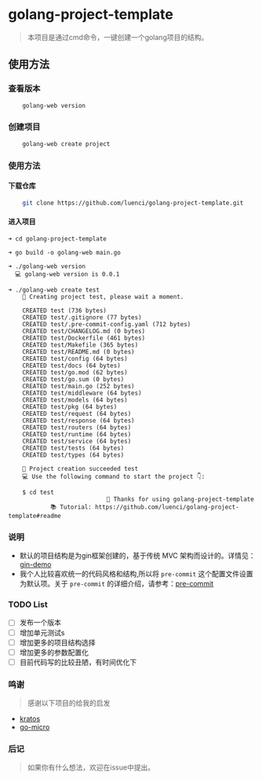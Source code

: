 # golang-project-template
> 本项目是通过cmd命令，一键创建一个golang项目的结构。

## 使用方法

### 查看版本
```bash
    golang-web version
```

### 创建项目
```bash
    golang-web create project
```

### 使用方法
#### 下载仓库
```bash
    git clone https://github.com/luenci/golang-project-template.git
```
#### 进入项目
```shell
➜ cd golang-project-template

➜ go build -o golang-web main.go

➜ ./golang-web version
  💻 golang-web version is 0.0.1

➜ ./golang-web create test
    🚀 Creating project test, please wait a moment.

    CREATED test (736 bytes)
    CREATED test/.gitignore (77 bytes)
    CREATED test/.pre-commit-config.yaml (712 bytes)
    CREATED test/CHANGELOG.md (0 bytes)
    CREATED test/Dockerfile (461 bytes)
    CREATED test/Makefile (365 bytes)
    CREATED test/README.md (0 bytes)
    CREATED test/config (64 bytes)
    CREATED test/docs (64 bytes)
    CREATED test/go.mod (62 bytes)
    CREATED test/go.sum (0 bytes)
    CREATED test/main.go (252 bytes)
    CREATED test/middleware (64 bytes)
    CREATED test/models (64 bytes)
    CREATED test/pkg (64 bytes)
    CREATED test/request (64 bytes)
    CREATED test/response (64 bytes)
    CREATED test/routers (64 bytes)
    CREATED test/runtime (64 bytes)
    CREATED test/service (64 bytes)
    CREATED test/tests (64 bytes)
    CREATED test/types (64 bytes)

    🍺 Project creation succeeded test
    💻 Use the following command to start the project 👇:

    $ cd test
                            🤝 Thanks for using golang-project-template
            📚 Tutorial: https://github.com/luenci/golang-project-template#readme

```

### 说明
- 默认的项目结构是为gin框架创建的，基于传统 MVC 架构而设计的。详情见：[gin-demo](https://github.com/Lucareful/gin-demo#readme)
- 我个人比较喜欢统一的代码风格和结构,所以将 `pre-commit` 这个配置文件设置为默认项。关于 `pre-commit` 的详细介绍，请参考：[pre-commit](https://pre-commit.com)

### TODO List
 - [ ] 发布一个版本
 - [ ] 增加单元测试s
 - [ ] 增加更多的项目结构选择
 - [ ] 增加更多的参数配置化
 - [ ] 目前代码写的比较丑陋，有时间优化下

### 鸣谢
  > 感谢以下项目的给我的启发
  - [kratos](https://github.com/go-kratos/kratos)
  - [go-micro](https://github.com/asim/go-micro)

### 后记
  > 如果你有什么想法，欢迎在issue中提出。
